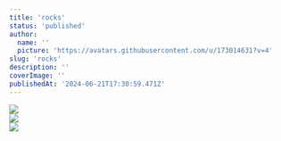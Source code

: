 ```yaml
---
title: 'rocks'
status: 'published'
author:
  name: ''
  picture: 'https://avatars.githubusercontent.com/u/173014631?v=4'
slug: 'rocks'
description: ''
coverImage: ''
publishedAt: '2024-06-21T17:30:59.471Z'
---
```


![](/images/rock-1-UzND.jpg)\
![](/images/rock-2-kxOD.jpg)\
![](/images/rock-3-cxND.jpg)